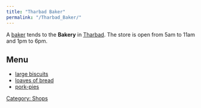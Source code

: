 ```yaml
---
title: "Tharbad Baker"
permalink: "/Tharbad_Baker/"
---
```


A [baker](baker "wikilink") tends to the **Bakery** in
[Tharbad](Tharbad "wikilink"). The store is open from 5am to 11am and
1pm to 6pm.

## Menu

- [large biscuits](large_biscuit "wikilink")
- [loaves of bread](loaf_of_bread "wikilink")
- [pork-pies](pork-pie "wikilink")

[Category: Shops](Category:_Shops "wikilink")